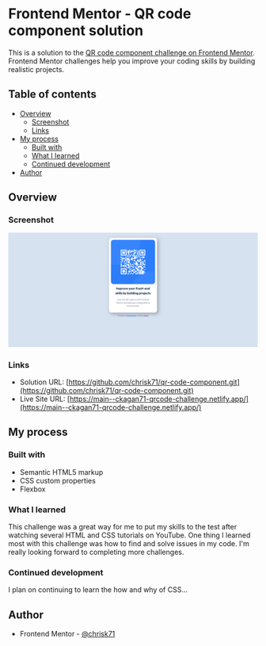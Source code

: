 # Frontend Mentor - QR code component solution

This is a solution to the [QR code component challenge on Frontend Mentor](https://www.frontendmentor.io/challenges/qr-code-component-iux_sIO_H). Frontend Mentor challenges help you improve your coding skills by building realistic projects. 

## Table of contents

- [Overview](#overview)
  - [Screenshot](#screenshot)
  - [Links](#links)
- [My process](#my-process)
  - [Built with](#built-with)
  - [What I learned](#what-i-learned)
  - [Continued development](#continued-development)
- [Author](#author)

## Overview

### Screenshot

![](./fm-qrcode-screenshot.png)

### Links

- Solution URL: [https://github.com/chrisk71/qr-code-component.git](https://github.com/chrisk71/qr-code-component.git)
- Live Site URL: [https://main--ckagan71-qrcode-challenge.netlify.app/](https://main--ckagan71-qrcode-challenge.netlify.app/)

## My process

### Built with

- Semantic HTML5 markup
- CSS custom properties
- Flexbox

### What I learned

This challenge was a great way for me to put my skills to the test after watching several HTML and CSS tutorials on YouTube. One thing I learned most with this challenge was how to find and solve issues in my code. I'm really looking forward to completing more challenges.

### Continued development

I plan on continuing to learn the how and why of CSS...

## Author

- Frontend Mentor - [@chrisk71](https://www.frontendmentor.io/profile/chrisk71)

